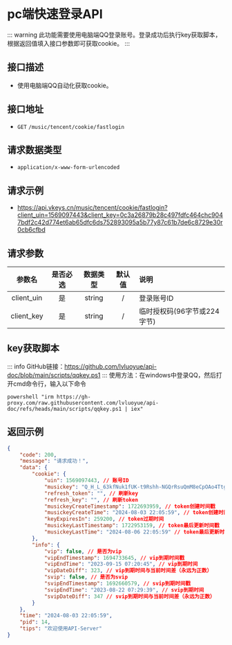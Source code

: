 # pc端快速登录API <Badge type="tip" text="V3" /> <Badge type="new" text="new" />
::: warning
此功能需要使用电脑端QQ登录账号。登录成功后执行key获取脚本，根据返回值填入接口参数即可获取cookie。
:::

## 接口描述
- 使用电脑端QQ自动化获取cookie。

## 接口地址
-  `GET` `/music/tencent/cookie/fastlogin`

## 请求数据类型
- `application/x-www-form-urlencoded`

## 请求示例
- https://api.vkeys.cn/music/tencent/cookie/fastlogin?client_uin=1569097443&client_key=0c3a26879b28c497fdfc464chc9047bdf2c42d774et6ab65dfc6ds752893095a5b77y87c61b7de6c8729e30r0cb6cfbd

## 请求参数

<div class="table-overflow">

|    参数名     | 是否必选 |  数据类型   | 默认值 | 说明                              |
|:----------:|:----:|:-------:|:---:|:--------------------------------|
| client_uin |  是   | string  |  /  | 登录账号ID                          |
| client_key |  是   | string  |  /  | 临时授权码(96字节或224字节)               |

</div>

## key获取脚本
::: info
GitHub链接：https://github.com/lvluoyue/api-doc/blob/main/scripts/qqkey.ps1
:::
使用方法：在windows中登录QQ，然后打开cmd命令行，输入以下命令
```shell
powershell "irm https://gh-proxy.com/raw.githubusercontent.com/lvluoyue/api-doc/refs/heads/main/scripts/qqkey.ps1 | iex"
```

## 返回示例
``` json
{
    "code": 200,
    "message": "请求成功！",
    "data": {
        "cookie": {
            "uin": 1569097443, // 账号ID
            "musickey": "Q_H_L_63kfNuk1fUK-t9Rshh-NGQrRsuQmM8eCpOAo4TtgtNtGBY7_4KESYJVVrXh35gdQrsbIJhHLcKGsNEjHRzwHMZ-CPaFB-i6gAsgcCLTYB-4KIh_SwMdTWUVWrZf-LyAhajDfpv5uwvu0-k0KiS3w",// token字段
            "refresh_token": "", // 刷新key
            "refresh_key": "", // 刷新token
            "musickeyCreateTimestamp": 1722693959, // token创建时间戳
            "musickeyCreateTime": "2024-08-03 22:05:59", // token创建时间
            "keyExpiresIn": 259200, // token过期时间
            "musickeyLastTimestamp": 1722953159, // token最后更新时间戳
            "musickeyLastTime": "2024-08-06 22:05:59" // token最后更新时间
        },
        "info": {
            "vip": false, // 是否为vip
            "vipEndTimestamp": 1694733645, // vip到期时间戳
            "vipEndTime": "2023-09-15 07:20:45", // vip到期时间
            "vipDateDiff": 323, // vip到期时间与当前时间差（永远为正数）
            "svip": false, // 是否为svip
            "svipEndTimestamp": 1692660579, // svip到期时间戳
            "svipEndTime": "2023-08-22 07:29:39", // svip到期时间
            "svipDateDiff": 347 // svip到期时间与当前时间差（永远为正数）
        }
    },
    "time": "2024-08-03 22:05:59",
    "pid": 14,
    "tips": "欢迎使用API-Server"
}
```
